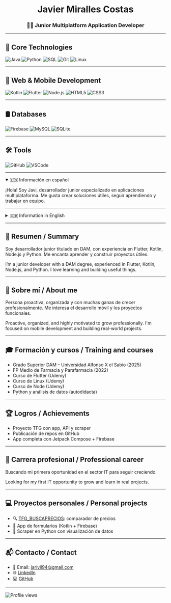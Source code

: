 <h1 align="center">Javier Miralles Costas</h1>
<h3 align="center">👨‍💻 Junior Multiplatform Application Developer</h3>

---

## 🧠 Core Technologies
![Java](https://img.shields.io/badge/Java-Intermediate-blue)
![Python](https://img.shields.io/badge/Python-Intermediate-yellow)
![SQL](https://img.shields.io/badge/SQL-Intermediate-orange)
![Git](https://img.shields.io/badge/Git-Intermediate-red)
![Linux](https://img.shields.io/badge/Linux-Basic-gray)

---

## 📱 Web & Mobile Development
![Kotlin](https://img.shields.io/badge/Kotlin-Basic-purple)
![Flutter](https://img.shields.io/badge/Flutter-Basic-blue)
![Node.js](https://img.shields.io/badge/Node.js-Basic-green)
![HTML5](https://img.shields.io/badge/HTML5-Basic-orange)
![CSS3](https://img.shields.io/badge/CSS3-Basic-blue)

---

## 🛢️ Databases
![Firebase](https://img.shields.io/badge/Firebase-Basic-orange)
![MySQL](https://img.shields.io/badge/MySQL-Intermediate-lightblue)
![SQLite](https://img.shields.io/badge/SQLite-Intermediate-blue)

---

## 🛠️ Tools
![GitHub](https://img.shields.io/badge/GitHub-Intermediate-black)
![VSCode](https://img.shields.io/badge/VSCode-Daily-blue)


---

<details open>
<summary>🇪🇸 Información en español</summary>

¡Hola! Soy Javi, desarrollador junior especializado en aplicaciones multiplataforma. Me gusta crear soluciones útiles, seguir aprendiendo y trabajar en equipo.  

</details>

---

<details>
<summary>🇬🇧 Information in English</summary>

Hi! I'm Javi, a junior cross-platform developer. I love building useful things, learning new tech and working in teams.  

</details>

---

## 📘 Resumen / Summary

Soy desarrollador junior titulado en DAM, con experiencia en Flutter, Kotlin, Node.js y Python. Me encanta aprender y construir proyectos útiles.

I’m a junior developer with a DAM degree, experienced in Flutter, Kotlin, Node.js, and Python. I love learning and building useful things.

---

## 👤 Sobre mí / About me

Persona proactiva, organizada y con muchas ganas de crecer profesionalmente. Me interesa el desarrollo móvil y los proyectos funcionales.

Proactive, organized, and highly motivated to grow professionally. I'm focused on mobile development and building real-world projects.

---

## 🎓 Formación y cursos / Training and courses

- Grado Superior DAM – Universidad Alfonso X el Sabio (2025)  
- FP Medio de Farmacia y Parafarmacia (2022)  
- Curso de Flutter (Udemy)  
- Curso de Linux (Udemy)  
- Curso de Node (Udemy)  
- Python y análisis de datos (autodidacta)

---

## 🏆 Logros / Achievements

- Proyecto TFG con app, API y scraper  
- Publicación de repos en GitHub  
- App completa con Jetpack Compose + Firebase

---

## 💼 Carrera profesional / Professional career

Buscando mi primera oportunidad en el sector IT para seguir creciendo.

Looking for my first IT opportunity to grow and learn in real projects.

---

## 💻 Proyectos personales / Personal projects

- 🔍 [TFG_BUSCAPRECIOS](https://github.com/Jariviii/TFG_BUSCAPRECIOS): comparador de precios  
- 📲 App de formularios (Kotlin + Firebase)  
- 🐍 Scraper en Python con visualización de datos

---

## 📬 Contacto / Contact

- 📧 Email: jarivil94@gmail.com  
- 🌐 [LinkedIn](https://www.linkedin.com/in/javimiralles/)  
- 💻 [GitHub](https://github.com/Jariviii)

---

![Profile views](https://komarev.com/ghpvc/?username=Jariviii&color=blueviolet)
